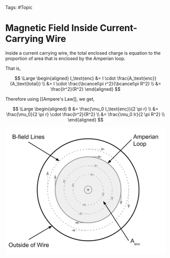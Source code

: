 Tags: #Topic 

# Magnetic Field Inside Current-Carrying Wire

 Inside a current carrying wire, the total enclosed charge is equation to the proportion of area that is enclosed by the Amperian loop.
 
 That is,
 
 $$
 \Large
 \begin{aligned}
 I_\text{enc} &= I \cdot \frac{A_\text{enc}}{A_\text{total}} \\
 &= I \cdot \frac{\bcancel\pi r^2}{\bcancel\pi R^2} \\
 &= \frac{Ir^2}{R^2}
 \end{aligned}
 $$
 
 Therefore using [[Ampere's Law]], we get,
 
$$
\Large
\begin{aligned}
B &= \frac{\mu_0 I_\text{enc}}{2 \pi r} \\
&= \frac{\mu_0}{2 \pi r} \cdot \frac{Ir^2}{R^2} \\
&= \frac{\mu_0 Ir}{2 \pi R^2} \\
\end{aligned}
$$

 ![](attachments/magnetic_field_inside_current_carrying_wire.png)
